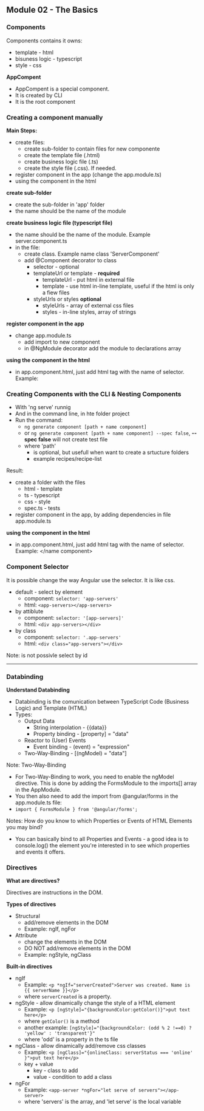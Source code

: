 ## Module 02 - The Basics

### Components

Components contains it owns:
- template - html
- bisuness logic - typescript
- style - css

**AppCompent**
- AppCompent is a special component.
- It is created by CLI
- It is the root component

### Creating a component manually

**Main Steps:**
- create files:
	- create sub-folder to contain files for new componente
	- create the template file (.html)
	- create business logic file (.ts)
	- create the style file (.css). If needed.
- register component in the app (change the app.module.ts)
- using the component in the html

**create sub-folder**
- create the sub-folder in 'app' folder
- the name should be the name of the module

**create business logic file (typescript file)**
- the name should be the name of the module. Example server.component.ts
- in the file:
	- create class. Example name class 'ServerComponent'
	- add @Component decorator to  class
		- selector - optional
		- templateUrl or  template	- __required__
			- templateUrl - put html in external file
			- template - use html in-line template, useful if the html is only a fiew files
		- styleUrls or styles __optional__
			- styleUrls - array of external css files
			- styles - in-line styles, array of strings

**register component in the app**
- change app.module.ts
	- add import to new component
	- in @NgModule decorator add the module to declarations array
	
**using the component in the html**
- in app.component.html, just add html tag with the name of selector. Example: <app-server></app-server>

### Creating Components with the CLI & Nesting Components
- With 'ng serve' runnig
- And in the command line, in hte folder project
- Run the command: 
	- `ng generate component [path + name component]`
	- or `ng generate component [path + name component] --spec false`, __--spec false__ will not create test file
	- where 'path' 
		- is optional, but usefull when want to create a srtucture folders
		- example recipes/recipe-list

Result:
- create a folder with the files
	- html - template
	- ts - typescript
	- css - style
	- spec.ts - tests
- register component in the app, by adding dependencies in file app.module.ts

**using the component in the html**
- in app.component.html, just add html tag with the name of selector. Example: <name component></name component>

### Component Selector

It is possible change the way Angular use the selector. It is like css.
- default - select by element
	- component: `selector: 'app-servers'`
	- html: `<app-servers></app-servers>`
- by attiblute
	- component: `selector: '[app-servers]'`
	- html: `<div app-servers></div>`
- by class
	- component: `selector: '.app-servers'`
	- html: `<div class="app-servers"></div>`
	
Note: is not possivle select by id

----

### Databinding

**Understand Databinding**
- Databinding is the comunication between TypeScript Code (Business Logic) and Template (HTML)
- Types:
	- Output Data
		- String interpolation - {{data}}
		- Property binding - [property] = "data"
	- Reactor to (User) Events
		- Event binding - (event) = "expression"
	- Two-Way-Binding - [(ngModel) = "data"]
	
Note: Two-Way-Binding
- For Two-Way-Binding to work, you need to enable the ngModel  directive. This is done by adding the FormsModule  to the imports[]  array in the AppModule.
- You then also need to add the import from @angular/forms  in the app.module.ts file:
- `import { FormsModule } from '@angular/forms';`

Notes: How do you know to which Properties or Events of HTML Elements you may bind? 
- You can basically bind to all Properties and Events - a good idea is to console.log()  the element you're interested in to see which properties and events it offers.

### Directives

**What are directives?**

Directives are instructions in the DOM.

**Types of directives**
- Structural
	- add/remove elements in the DOM
	- Example: ngIf, ngFor
- Attribute
	- change the elements in the DOM
	- DO NOT add/remove elements in the DOM
	- Example: ngStyle, ngClass

**Built-in directives**
- ngIf
	- Example: `<p *ngIf="serverCreated">Server was created. Name is {{ serverName }}</p>`
	- where `serverCreated` is a property.
- ngStyle - allow dinamically change the style of a HTML element
	- Example: `<p [ngStyle]="{backgroundColor:getColor()}">put text here</p>`
	- where `getColor()` is a method
	- another example: `[ngStyle]="{backgroundColor: (odd % 2 !==0) ? 'yellow' : 'transparent'}"`
	- where 'odd' is a property in the ts file
- ngClass - allow dinamically add/remove css classes
	- Example: `<p [ngClass]="{onlineClass: serverStatus === 'online' }">put text here</p>`
	- key + value
		- key - class to add
		- value - condition to add a class
- ngFor
	- Example: `<app-server *ngFor="let serve of servers"></app-server>`
	- where 'servers' is the array, and 'let serve' is the local variable

